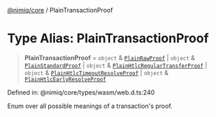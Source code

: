 [@nimiq/core](../globals.md) / PlainTransactionProof

# Type Alias: PlainTransactionProof

> **PlainTransactionProof** = `object` & [`PlainRawProof`](../interfaces/PlainRawProof.md) \| `object` & [`PlainStandardProof`](../interfaces/PlainStandardProof.md) \| `object` & [`PlainHtlcRegularTransferProof`](../interfaces/PlainHtlcRegularTransferProof.md) \| `object` & [`PlainHtlcTimeoutResolveProof`](../interfaces/PlainHtlcTimeoutResolveProof.md) \| `object` & [`PlainHtlcEarlyResolveProof`](../interfaces/PlainHtlcEarlyResolveProof.md)

Defined in: @nimiq/core/types/wasm/web.d.ts:240

Enum over all possible meanings of a transaction\'s proof.

